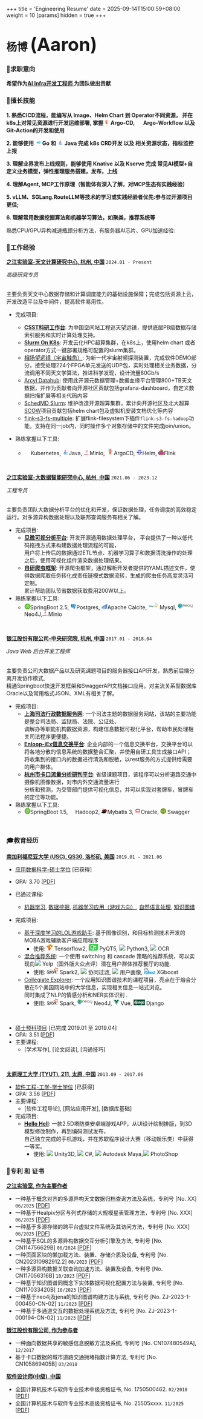 +++
title = 'Engineering Resume'
date = 2025-09-14T15:00:59+08:00
weight = 10
[params]
  hidden = true
+++


# 杨博 <font size="9">(Aaron)</font>

### <span>&#127919;</span>求职意向
__希望作为<u>AI Infra开发工程师 </u> 为团队做出贡献__

### <span>&#128170;</span>擅长技能

__1. 熟悉CICD流程，能编写从 Image、Helm Chart 到 Operator不同资源， 并在k8s上对常见资源进行开发运维部署, 掌握<span><img src="assets/icons/argocd.png" height="15" width="16"> Argo-CD</span>, <span><img src="assets/icons/argo.png" height="15" width="16"> Argo-Workflow</span> 以及 Git-Action的开发和使用__

__2. 能够使用 <span><img src="assets/icons/go.png" height="15" width="16"> Go </span> 和 <span><img src="assets/icons/java.png" height="15" width="16"> Java </span> 完成 k8s CRD开发 以及 相关资源状态，指标监控上报__

__3. 理解业界发布上线规则，能够使用 Knative 以及 Kserve 完成 常见AI模型+自定义业务模型，弹性推理服务搭建，发布，上线__

__4. 理解Agent, MCP工作原理（智能体有深入了解，对MCP生态有实践经验）__

__5. vLLM、SGLang.RouteLLM等技术的学习或实践经验者优先:参与过开源项目更佳;__

__6. 理解常用数据挖掘算法和机器学习算法，如聚类，推荐系统等__


熟悉CPU/GPU异构减速瓶颈分析方法，有服务器AI芯片、GPU加速经验:


### <span>&#128084;</span>工作经验

[__之江实验室-天文计算研究中心, 杭州, 中国__]()  `2024.01 - Present`

_高级研究专员_<br><br>

主要负责天文中心数据存储和计算调度能力的基础设施保障；完成包括资源上云，开发改造平台及中间件，提高软件易用性。
- 完成项目: 
    - [__CSST科研工作台__](http://www.bao.ac.cn/csst/): 为中国空间站工程巡天望远镜，提供底层PB级数据存储索引服务和实时计算处理支持。
    - [__Slurm On K8s__](../Slurm/install/_index.md): 开发云化HPC超算集群，在k8s上，使用helm chart 或者 operator方式一键部署规格可配置的slurm集群。
    - [相场望远镜（宇宙触角）](../Demo/cosmic-antenna.md): 为新一代宇宙射频探测装置，完成软件DEMO部分，接受处理224个FPGA单元发送的UDP包，实时处理相关业务数据，分流调用不同天文学算法，推进科学发现，设计流量80Gb/s
    - [Arcyl Datahub](https://datahubproject.io/): 使用此开源元数据管理+数据血缘平台管理800+TB天文数据，并作为贡献者向开源社区贡献包括grafana-dashboard，自定义数据扫描扩展等相关代码内容
    - [SchedMD Slurm](https://slurm.schedmd.com/): 维护改造开源超算集群，累计向开源社区及北大超算[SCOW](https://github.com/PKUHPC/SCOW)项目贡献包括helm chart包及虚拟机安装文档优化等内容
    - [flink-s3-fs-multiple](https://aaronyang2333.gitlab.io/docs/demo/flink-s3-f3-multiple/): 扩展flink-filesystem下插件`flink-s3-fs-hadoop`功能，支持在同一job内，同时操作多个对象存储中的文件完成join/union。

- 熟练掌握以下工具: 
    - <span><img src="assets/icons/kubernets.png" height="17" width="17">Kubernetes</span>, <span><img src="assets/icons/java.png" height="17" width="17">Java</span>, <span><img src="assets/icons/minio.png" height="15" width="16">Minio</span>, <span><img src="assets/icons/argoCD.png" height="20" width="20">ArgoCD</span>, <span><img src="assets/icons/helm.png" height="15" width="16">Helm</span>, <span><img src="assets/icons/flink.png" height="15" width="15">Flink</span>
<br>

[__之江实验室-大数据智能研究中心, 杭州, 中国__]()  `2021.06 - 2023.12`

_工程专员_<br><br>

主要负责团队大数据分析平台的优化和开发，保证数据处理，任务调度的高效稳定运行。对多源异构数据处理以及联邦查询服务有相关了解。
- 完成项目: 
    - [__见微可视分析平台__](https://gitee.com/zhijiangtianshu/nebula): 开发开源通用数据处理平台， 平台提供了一种以低代码拖拽方式来构建数据处理流程的可能，<br>用户将上传后的数据通过ETL节点、机器学习算子和数据清洗操作的处理之后，使用可视化组件渲染数据处理结果。
    - [__自研爬虫框架__](https://gitea-ops.lab.zjvis.net/bee/crawler): 开源爬虫框架，通过解析开发者提供的YAML描述文件，使得数据爬取任务转化成责任链模式数据流转，生成的爬虫任务高度灵活可定制。<br>累计帮助团队节省数据获取费用200W以上。
- 熟练掌握以下工具: 
    - <span><img src="assets/icons/springboot.png" height="15" width="16">SpringBoot 2.5</span>, <span><img src="assets/icons/postgresql.png" height="15" width="16">Postgres</span>, <span><img src="assets/icons/calcite.png" height="15" width="16">Apache Calcite</span>, <span><img src="assets/icons/mysql.png" height="20" width="30">Mysql</span>, <span><img src="assets/icons/neo4j.png" height="18" width="40"/> Neo4J</span>,<span><img src="assets/icons/minio.png" height="15" width="16">Minio</span>
<br>

[__银江股份有限公司-中央研究院, 杭州, 中国__]()  `2017.01 - 2018.04`

_Java Web 后台开发工程师_<br><br>

主要负责公司大数据产品以及研究课题项目的服务器接口API开发，熟悉前后端分离开发协作模式, <br> 精通Springboot快速开发框架和SwaggerAPI文档接口应用。对主流关系型数据库Oracle以及常用格式JSON、XML有相关了解。
- 完成项目: 
    - [__上海司法行政数据服务网__](https://credit.sfj.sh.gov.cn/): 一个司法主题的数据服务网站，该站的主要功能是整合司法局、监狱局、法院、公证处、<br>调解办等职能机构数据资源，构建信息数据可视化平台，帮助市民处理相关司法程序更便捷。
    - [__Enloop-iEx信息交换平台__](): 企业内部的一个信息交换平台，交换平台可以将各地分散的信息系统的数据整合汇聚，并使用自研工具生成接口API；<br>将收集到的接口内的数据进行清洗和脱敏，以rest服务的方式提供给需要的用户群体。
    - [__杭州市卡口流量分析研判平台__](): 省级课题项目，该程序可以分析道路交通中摄像机图像数据，对市内外交通流量进行<br>分析和预测，为交管部门提供可视化信息，并可以实现对套牌车，冒牌车的定位等功能。
- 熟练掌握以下工具: 
    - <span><img src="assets/icons/springboot.png" height="15" width="16">SpringBoot 1.5</span>, <span><img src="https://img.icons8.com/color/14/000000/hadoop-distributed-file-system.png"  height="15" width="16">Hadoop2</span>, <span><img src="assets/icons/mybatis.png" height="15" width="16">Mybatis 3</span>, <span><img src="assets/icons/oracle.png" height="15" width="16">Oracle</span>, <span><img src = "assets/icons/swagger.png" height="15" width="15"> Swagger</span>
<br>

### <span>&#127891;</span>教育经历 

[__南加利福尼亚大学 (USC), QS30, 洛杉矶, 美国__]() `2019.01 - 2021.06`

- <u>应用数据科学-硕士学位</u> [已获得]
- GPA: 3.70 [[PDF](assets/apds_4.pdf)]
- 已通过课程: 
    - [机器学习](https://gitee.com/aaron2333/DSCI_552/blob/master/README.md), [数据挖掘](https://gitee.com/aaron2333/DSCI_553/blob/master/README.md), [机器学习应用（游戏方向）](../Demo/LOL-overlay-assistant.md), [自然语言处理](https://gitee.com/aaron2333/CSCI_544/blob/master/README.md), [知识图谱](https://gitee.com/aaron2333/DSCI_558/blob/master/README.md) <br>

- 完成项目:
    - [基于深度学习的LOL游戏助手](../Demo/LOL-overlay-assistant.md): 基于图像识别，和目标检测技术开发的MOBA游戏辅助客户端应用程序
        - 使用: <span><img src="assets/icons/tensorflow.png" height="18" width="16"> Tensorflow2</span>, <span><img src="assets/icons/pyqt.png"> PyQT5</span>, <span><img src="https://img.icons8.com/color/18/000000/python.png"/> Python3</span>, <span><img src="https://img.icons8.com/metro/18/000000/general-ocr.png"/> OCR</span>
    - [混合推荐系统](https://gitee.com/aaron2333/DSCI_553/blob/master/project/README.md): 一个使用 switching 和 cascade 策略的推荐系统，可以实现向<img src="https://img.icons8.com/color/18/000000/yelp.png"/> Yelp（国外版大众点评）潜在用户群体推荐餐厅的功能.
        - 使用: <span><img src="assets/icons/spark.png" height="18" width="30"> Spark2</span>, <span><img src="https://img.icons8.com/ios/18/000000/pivot-table.png"/> 协同过滤</span>, <span><img src="https://img.icons8.com/windows/18/000000/change-user-male--v1.png"/> 用户画像</span>, <span><img src="assets/icons/xgboost.png" height="18" width="30"> XGboost</span>
    - [Collegiate Explorer](https://chit-chaat.github.io/Collegiate_Explorer_APP/): 一个应用知识图谱技术的课程项目，亮点在于熔合分散在5个美国网站中的大学信息，实现相关信息一站式浏览。<br> 同时集成了NLP的情感分析和NER实体识别 .
        - 使用: <span><img src="assets/icons/spark.png" height="18" width="30"> Spark</span>, <span><img src="assets/icons/neo4j.png" height="18" width="40"/> Neo4J</span>, <span><img src="assets/icons/vue.png" height="15" width="15"/> Vue</span>, <span><img src="assets/icons/django.png" height="15" width="30"> Django</span>
<br>

- <u>硕士预科项目</u>  [已完成 2019.01 至 2019.04]
- GPA: 3.51 [[PDF](assets/ia_grade.pdf)]
- 主要课程:
    - [学术写作], [论文阅读], [沟通技巧] <br>
<br>

[__太原理工大学 (TYUT), 211, 太原, 中国__]() `2013.09 - 2017.06`

- <u>软件工程-工学-学士学位</u> [已获得]
- GPA: 3.56 [[PDF](assets/typt.pdf)]
- 主要课程: 
    - [软件工程导论], [网站应用开发], [数据库基础] <br>
- 完成项目:
    - [__Hello Hell__](https://www.bilibili.com/video/BV1uz411b7Vk): 一款2.5D塔防类安卓端游戏APP，从UI设计绘制排版，到3D模型修改制作，再到编码测试发布，<br>自己独立完成的手机游戏，并在苏软程序设计大赛（移动娱乐类）中获得一等奖。
        - 使用: <span><img src="https://img.icons8.com/ios-filled/14/000000/unity.png"> Unity3D</span>, <span><img src="https://img.icons8.com/color/14/000000/c-sharp-logo.png"> C#</span>, <span><img src="https://img.icons8.com/color/14/000000/autodesk-maya.png"> Autodesk Maya</span>,<span><img src="https://img.icons8.com/color/16/000000/adobe-photoshop.png"> PhotoShop</span>


### <span>&#128240;</span>专利 和 证书

[__之江实验室, 作为主要作者__]()
- 一种基于概念对齐的多源异构天文数据归档查询方法及系统，专利号 [No. XX] `06/2025` [[PDF](assets/patent/ZL-2022-1-00568.pdf)] <br> 
- 一种基于Healpix分区与列式存储的大规模星表管理方法，专利号 [No. XXX] `06/2025` [[PDF](assets/patent/ZL-2022-1-00568.pdf)] <br> 
- 一种基于多源存储的跨平台虚拟文件系统及其访问方法，专利号 [No. XXX] `06/2025` [[PDF](assets/patent/ZL-2022-1-00568.pdf)] <br> 
- 一种基于SQL的多源异构数据交互分析引擎及方法, 专利号 [No. CN114756629B] `06/2024` [[PDF](assets/patent/ZL-2022-1-00568.pdf)] <br> 
- 一种页面区块的懒加载方法、装置、存储介质及设备, 专利号 [No. CN202310982912.2] `08/2023` [[PDF]()] <br>
- 一种多源异构数据关联查询加速方法、装置及设备, 专利号 [No. CN117056316B] `10/2023` [[PDF](assets/patent/ZL-2023-1-00906.pdf)] <br>
- 一种基于知识图谱同概念下实体数据可视化配置方法与装置, 专利号 [No. CN117033420B] `10/2023` [[PDF](assets/patent/ZL-2023-1-00846.pdf)] <br>
- 一种基于neo4j及jena的知识图谱构建方法与系统, 专利号 [No. ZJ-2023-1-000450-CN-02] `11/2023` [[PDF]()] <br>
- 一种基于多通道交互的数据处理系统及方法, 专利号 [No. ZJ-2023-1-000194-CN-02] `11/2023` [[PDF]()] <br>

[__银江股份有限公司, 作为参与者__]()
- 一种面向数据共享的敏感信息脱敏方法及系统, 专利号 [No. CN107480549A], `12/2017`<br>
- 基于卡口数据的城市道路交通拥堵指数计算方法, 专利号 [No. CN105869405B] `03/2018`<br>

[__软件设计师(中级), 中国__]()
- 全国计算机技术与软件专业技术中级资格证书, No. 1750500462. `02/2018` [[PDF](assets/nptq.png)]
- 全国计算机技术与软件专业技术高级资格证书, No. 25505xxxx. `11/2025` [[PDF](assets/nptq.png)]
